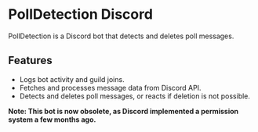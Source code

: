 # PollDetection Discord

PollDetection is a Discord bot that detects and deletes poll messages.

## Features
- Logs bot activity and guild joins.
- Fetches and processes message data from Discord API.
- Detects and deletes poll messages, or reacts if deletion is not possible.

**Note: This bot is now obsolete, as Discord implemented a permission system a few months ago.**
